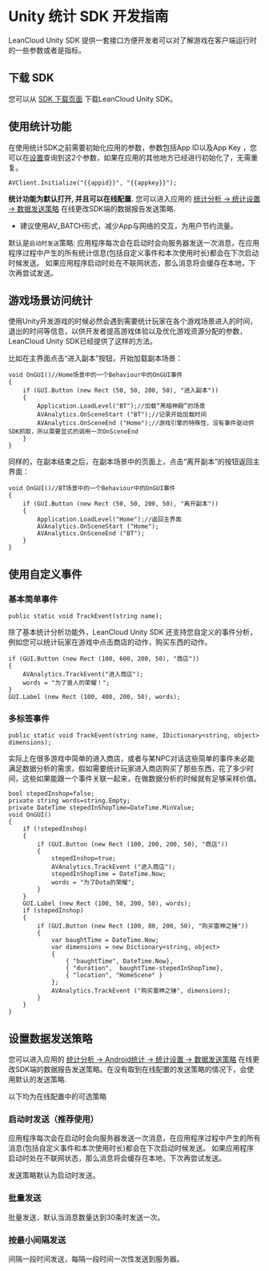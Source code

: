 # Unity 统计 SDK 开发指南
LeanCloud Unity SDK 提供一套接口方便开发者可以对了解游戏在客户端运行时的一些参数或者是指标。

## 下载 SDK

您可以从 [SDK 下载页面](https://cn.avoscloud.com/docs/sdk_down.html) 下载LeanCloud Unity SDK。

## 使用统计功能
在使用统计SDK之前需要初始化应用的参数，参数包括App ID以及App Key ，您可以在[设置](app.html?appid={{appid}}#/key)查询到这2个参数，如果在应用的其他地方已经进行初始化了，无需重复。
```
AVClient.Initialize("{{appid}}", "{{appkey}}");
```

**统计功能为默认打开, 并且可以在线配置.** 您可以进入应用的 [统计分析 -> 统计设置 -> 数据发送策略](/stat.html?appid={{appid}}#/statconfig/trans_strategoy) 在线更改SDK端的数据报告发送策略.

* 建议使用AV_BATCH形式，减少App与网络的交互，为用户节约流量。

默认是`启动时发送`策略: 应用程序每次会在启动时会向服务器发送一次消息，在应用程序过程中产生的所有统计信息(包括自定义事件和本次使用时长)都会在下次启动时候发送。 如果应用程序启动时处在不联网状态，那么消息将会缓存在本地，下次再尝试发送。

##  游戏场景访问统计

使用Unity开发游戏的时候必然会遇到需要统计玩家在各个游戏场景进入的时间，退出的时间等信息，以供开发者提高游戏体验以及优化游戏资源分配的参数，LeanCloud Unity SDK已经提供了这样的方法。

比如在主界面点击“进入副本”按钮，开始加载副本场景：

```
void OnGUI()//Home场景中的一个Behaviour中的OnGUI事件
{
	if (GUI.Button (new Rect (50, 50, 200, 50), "进入副本"))
	{
		Application.LoadLevel("BT");//加载“黑暗神殿”的场景
		AVAnalytics.OnSceneStart ("BT");//记录开始加载时间
		AVAnalytics.OnSceneEnd ("Home");//游戏引擎的特殊性，没有事件驱动供SDK抓取，所以需要显式的调用一次OnSceneEnd
	}
}
```

同样的，在副本结束之后，在副本场景中的页面上，点击“离开副本”的按钮返回主界面：

```
void OnGUI()//BT场景中的一个Behaviour中的OnGUI事件
{
	if (GUI.Button (new Rect (50, 50, 200, 50), "离开副本"))
	{
		Application.LoadLevel("Home");//返回主界面
		AVAnalytics.OnSceneStart ("Home");
		AVAnalytics.OnSceneEnd ("BT");
	}
}
```

## 使用自定义事件


### 基本简单事件

```
public static void TrackEvent(string name);
```

除了基本统计分析功能外，LeanCloud Unity SDK 还支持您自定义的事件分析，例如您可以统计玩家在游戏中点击商店的动作，购买东西的动作。


```
if (GUI.Button (new Rect (100, 600, 200, 50), "商店"))
{
	AVAnalytics.TrackEvent("进入商店");
	words = "为了兽人的荣耀！";
}
GUI.Label (new Rect (100, 400, 200, 50), words);

```

### 多标签事件
```
public static void TrackEvent(string name, IDictionary<string, object> dimensions);
```
实际上在很多游戏中简单的进入商店，或者与某NPC对话这些简单的事件未必能满足数据分析的需求，假如需要统计玩家进入商店购买了那些东西，花了多少时间，这些如果能跟一个事件关联一起来，在做数据分析的时候就有足够采样价值。

```
bool stepedInshop=false;
private string words=string.Empty;
private DateTime stepedInShopTime=DateTime.MinValue;
void OnGUI()
{
	if (!stepedInshop)
	{
		if (GUI.Button (new Rect (100, 200, 200, 50), "商店"))
		{
			stepedInshop=true;
			AVAnalytics.TrackEvent ("进入商店");
			stepedInShopTime = DateTime.Now;
			words = "为了Dota的荣耀";
		}
	}
	GUI.Label (new Rect (100, 50, 200, 50), words);
	if (stepedInshop)
	{
		if (GUI.Button (new Rect (100, 80, 200, 50), "购买雷神之锤"))
		{
			var baughtTime = DateTime.Now;
			var dimensions = new Dictionary<string, object>
			{
				{ "baughtTime", DateTime.Now},
				{ "duration",  baughtTime-stepedInShopTime},
				{ "location", "HomeScene" }
			};
			AVAnalytics.TrackEvent ("购买雷神之锤", dimensions);
		}
	}
}
```
## 设置数据发送策略

您可以进入应用的 [统计分析 -> Android统计 -> 统计设置 -> 数据发送策略](/stat.html?appid={{appid}}&os=android#/statconfig/trans_strategoy) 在线更改SDK端的数据报告发送策略。在没有取到在线配置的发送策略的情况下，会使用默认的发送策略.

以下均为在线配置中的可选策略


### 启动时发送（推荐使用）
应用程序每次会在启动时会向服务器发送一次消息，在应用程序过程中产生的所有消息(包括自定义事件和本次使用时长)都会在下次启动时候发送。 如果应用程序启动时处在不联网状态，那么消息将会缓存在本地，下次再尝试发送。

发送策略默认为启动时发送。

### 批量发送
批量发送，默认当消息数量达到30条时发送一次。

### 按最小间隔发送
间隔一段时间发送，每隔一段时间一次性发送到服务器。
